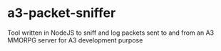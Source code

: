 # a3-packet-sniffer
Tool written in NodeJS to sniff and log packets sent to and from an A3 MMORPG server for A3 development purpose

